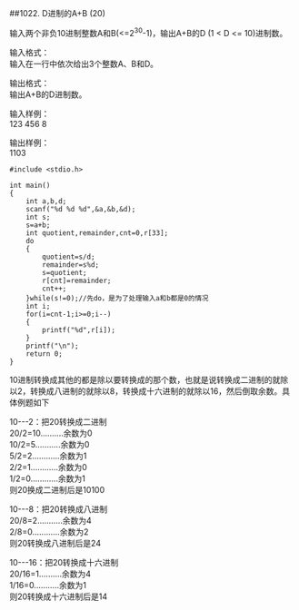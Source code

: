 ##1022. D进制的A+B (20)  

输入两个非负10进制整数A和B(<=2<sup>30</sup>-1)，输出A+B的D (1 < D <= 10)进制数。  
 
输入格式：   
输入在一行中依次给出3个整数A、B和D。   

输出格式：   
输出A+B的D进制数。   

输入样例：  
123 456 8  

输出样例：  
1103  

	#include <stdio.h>
	
	int main()
	{
		int a,b,d;
		scanf("%d %d %d",&a,&b,&d);
		int s;
		s=a+b;
		int quotient,remainder,cnt=0,r[33];
		do
		{
			quotient=s/d;
			remainder=s%d;
			s=quotient;
			r[cnt]=remainder;
			cnt++;
		}while(s!=0);//先do，是为了处理输入a和b都是0的情况 
		int i;
		for(i=cnt-1;i>=0;i--)
		{
			printf("%d",r[i]);
		}
		printf("\n");
		return 0;
	}   

10进制转换成其他的都是除以要转换成的那个数，也就是说转换成二进制的就除以2，转换成八进制的就除以8，转换成十六进制的就除以16，然后倒取余数。具体例题如下  

10---2：把20转换成二进制  
20/2=10..........余数为0   
10/2=5...........余数为0   
5/2=2............余数为1   
2/2=1............余数为0   
1/2=0............余数为1   
则20换成二进制后是10100   

10---8：把20转换成八进制  
20/8=2...........余数为4   
2/8=0............余数为2   
则20转换成八进制后是24   

10---16：把20转换成十六进制  
20/16=1..........余数为4   
1/16=0...........余数为1   
则20转换成十六进制后是14  
